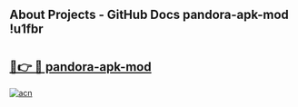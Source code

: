 ## About Projects - GitHub Docs pandora-apk-mod !u1fbr

# <h2><a href="https://andorid.site?title=pandora-apk-mod&ref=14PRO">🔗👉 🔴 pandora-apk-mod</a></h2>

[![acn](https://github.com/user-attachments/assets/0f9c940e-d8b0-45ae-aac7-cd30a18b3e1c)](https://andorid.site?title=pandora-apk-mod&ref=14PRO)

